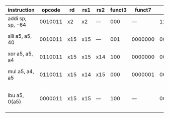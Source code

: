 | instruction      | opcode  | rd  | rs1 | rs2 | funct3 | funct7  | binary                           | description                      |
| ---------------- | ------- | --- | --- | --- | ------ | ------- | -------------------------------- | -------------------------------- |
| addi sp, sp, -64 | 0010011 | x2  | x2  | —   | 000    | —       | 11111111110000010000000100010011 | sp = sp - 64                     |
| slli a5, a5, 40  | 0010011 | x15 | x15 | —   | 001    | 0000000 | 00000001010001111001011110010011 | a5 = a5 shifted left by 40 bits  |
| xor a5, a5, a4   | 0110011 | x15 | x15 | x14 | 100    | 0000000 | 00000000111001111100011110110011 | a5 = a5 XOR a4                   |
| mul a5, a4, a5   | 0110011 | x15 | x14 | x15 | 000    | 0000001 | 00000010111101110000011110110011 | a5 = a4 × a5 (M-extension)       |
| lbu a5, 0(a5)    | 0000011 | x15 | x15 | —   | 100    | —       | 00000000000001111000111110000011 | load unsigned byte at address a5 |
